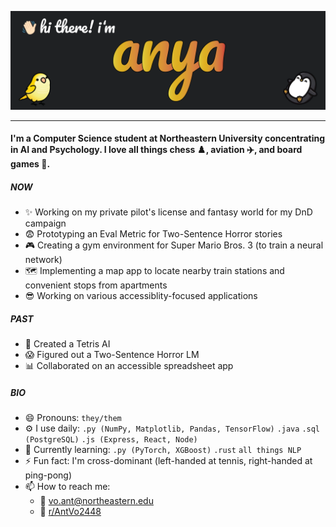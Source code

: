 ![](images/GithubBanner.png)

<!-- ### Hi there 👋 -->
---
#### I'm a Computer Science student at Northeastern University concentrating in AI and Psychology. I love all things chess ♟️, aviation ✈️, and board games 🎲.

##### NOW
- ✨ Working on my private pilot's license and fantasy world for my DnD campaign
- 😨 Prototyping an Eval Metric for Two-Sentence Horror stories
- 🎮 Creating a gym environment for Super Mario Bros. 3 (to train a neural network)
- 🗺️ Implementing a map app to locate nearby train stations and convenient stops from apartments
- 😎 Working on various accessiblity-focused applications

##### PAST
- 🚧 Created a Tetris AI
- 😱 Figured out a Two-Sentence Horror LM
- 📊 Collaborated on an accessible spreadsheet app

##### BIO
- 😄 Pronouns: `they/them`
- ⚙️ I use daily: `.py (NumPy, Matplotlib, Pandas, TensorFlow)` `.java` `.sql (PostgreSQL)` `.js (Express, React, Node)`
- 🧠 Currently learning: `.py (PyTorch, XGBoost)` `.rust` `all things NLP`
- ⚡️ Fun fact: I'm cross-dominant (left-handed at tennis, right-handed at ping-pong)
- 📫 How to reach me: 
  - 📧 <vo.ant@northeastern.edu>
  - 🤖 [r/AntVo2448](https://www.reddit.com/user/AntVo2448/)

<!--
**AntVo2448/AntVo2448** is a ✨ _special_ ✨ repository because its `README.md` (this file) appears on your GitHub profile.

Here are some ideas to get you started:

- 🔭 I’m currently working on ...
- 🌱 I’m currently learning ...
- 👯 I’m looking to collaborate on ...
- 🤔 I’m looking for help with ...
- 💬 Ask me about ...
- 📫 How to reach me: ...
- 😄 Pronouns: ...
- ⚡ Fun fact: ...
-->

